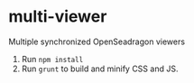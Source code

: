 # multi-viewer
Multiple synchronized OpenSeadragon viewers

1) Run `npm install`
2) Run `grunt` to build and minify CSS and JS.

<!-- To add `standard`, or not add `standard`...? Bc standard is great, but it can also be a royal pain. (Like `uglify`.) -->
